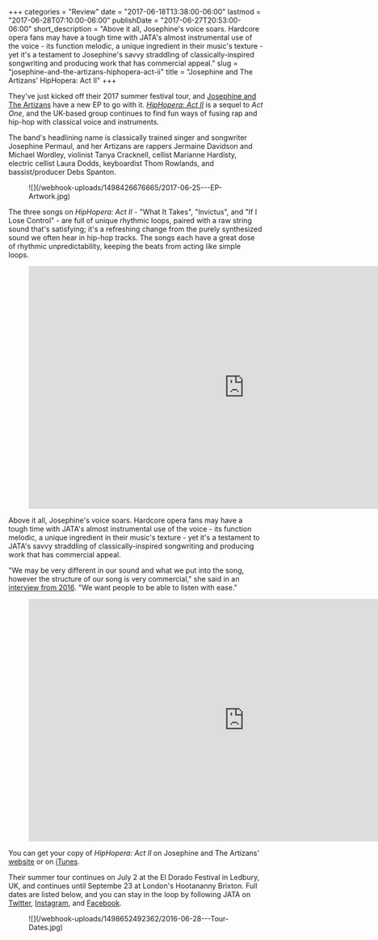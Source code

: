 +++
categories = "Review"
date = "2017-06-18T13:38:00-06:00"
lastmod = "2017-06-28T07:10:00-06:00"
publishDate = "2017-06-27T20:53:00-06:00"
short_description = "Above it all, Josephine's voice soars. Hardcore opera fans may have a tough time with JATA's almost instrumental use of the voice - its function melodic, a unique ingredient in their music's texture - yet it's a testament to Josephine's savvy straddling of classically-inspired songwriting and producing work that has commercial appeal."
slug = "josephine-and-the-artizans-hiphopera-act-ii"
title = "Josephine and The Artizans&#039; HipHopera: Act II"
+++

They've just kicked off their 2017 summer festival tour, and [Josephine and The Artizans](/josephine-and-the-artizans-we-call-it-hip-hopera/) have a new EP to go with it. [*HipHopera: Act II*](http://www.josephineandtheartizans.com/music) is a sequel to *Act One*, and the UK-based group continues to find fun ways of fusing rap and hip-hop with classical voice and instruments. 

The band's headlining name is classically trained singer and songwriter Josephine Permaul, and her Artizans are rappers Jermaine Davidson and Michael Wordley, violinist Tanya Cracknell, cellist Marianne Hardisty, electric cellist Laura Dodds, keyboardist Thom Rowlands, and bassist/producer Debs Spanton.

<figure data-type="image">
![](/webhook-uploads/1498426676665/2017-06-25---EP-Artwork.jpg)
</figure>

The three songs on *HipHopera: Act II* - "What It Takes", "Invictus", and "If I Lose Control" - are full of unique rhythmic loops, paired with a raw string sound that's satisfying; it's a refreshing change from the purely synthesized sound we often hear in hip-hop tracks. The songs each have a great dose of rhythmic unpredictability, keeping the beats from acting like simple loops. 

<figure data-type="video">
<iframe width="854" height="480" src="https://www.youtube.com/embed/VVxQSgtBEhg" frameborder="0" allowfullscreen></iframe>
</figure>

Above it all, Josephine's voice soars. Hardcore opera fans may have a tough time with JATA's almost instrumental use of the voice - its function melodic, a unique ingredient in their music's texture - yet it's a testament to JATA's savvy straddling of classically-inspired songwriting and producing work that has commercial appeal.

"We may be very different in our sound and what we put into the song, however the structure of our song is very commercial," she said in an [interview from 2016](http://www.schmopera.com/josephine-and-the-artizans-we-call-it-hip-hopera/). "We want people to be able to listen with ease."

<figure data-type="video">
<iframe width="854" height="480" src="https://www.youtube.com/embed/iiTTlsClspc" frameborder="0" allowfullscreen></iframe>
</figure>

You can get your copy of *HipHopera: Act II* on Josephine and The Artizans' [website](http://www.josephineandtheartizans.com/music) or on [iTunes](https://itunes.apple.com/ca/album/hiphopera-act-ii-single/id1239359866?app=music&ign-mpt=uo%3D4).

Their summer tour continues on July 2 at the El Dorado Festival in Ledbury, UK, and continues until Septembe 23 at London's Hootananny Brixton. Full dates are listed below, and you can stay in the loop by following JATA on [Twitter](https://twitter.com/Josephine_live), [Instagram](https://www.instagram.com/josephineandtheartizans/), and [Facebook](https://www.facebook.com/josephineandtheartizans).

<figure data-type="image">
![](/webhook-uploads/1498652492362/2016-06-28---Tour-Dates.jpg)</figure>
